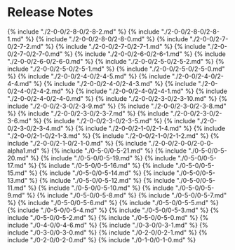 # Release Notes
{% include "./2-0-0/2-8-0/2-8-2.md" %}
{% include "./2-0-0/2-8-0/2-8-1.md" %}
{% include "./2-0-0/2-8-0/2-8-0.md" %}
{% include "./2-0-0/2-7-0/2-7-2.md" %}
{% include "./2-0-0/2-7-0/2-7-1.md" %}
{% include "./2-0-0/2-7-0/2-7-0.md" %}
{% include "./2-0-0/2-6-0/2-6-1.md" %}
{% include "./2-0-0/2-6-0/2-6-0.md" %}
{% include "./2-0-0/2-5-0/2-5-2.md" %}
{% include "./2-0-0/2-5-0/2-5-1.md" %}
{% include "./2-0-0/2-5-0/2-5-0.md" %}
{% include "./2-0-0/2-4-0/2-4-5.md" %}
{% include "./2-0-0/2-4-0/2-4-4.md" %}
{% include "./2-0-0/2-4-0/2-4-3.md" %}
{% include "./2-0-0/2-4-0/2-4-2.md" %}
{% include "./2-0-0/2-4-0/2-4-1.md" %}
{% include "./2-0-0/2-4-0/2-4-0.md" %}
{% include "./2-0-0/2-3-0/2-3-10.md" %}
{% include "./2-0-0/2-3-0/2-3-9.md" %}
{% include "./2-0-0/2-3-0/2-3-8.md" %}
{% include "./2-0-0/2-3-0/2-3-7.md" %}
{% include "./2-0-0/2-3-0/2-3-6.md" %}
{% include "./2-0-0/2-3-0/2-3-5.md" %}
{% include "./2-0-0/2-3-0/2-3-4.md" %}
{% include "./2-0-0/2-1-0/2-1-4.md" %}
{% include "./2-0-0/2-1-0/2-1-3.md" %}
{% include "./2-0-0/2-1-0/2-1-2.md" %}
{% include "./2-0-0/2-1-0/2-1-0.md" %}
{% include "./2-0-0/2-0-0/2-0-0-alpha1.md" %}
{% include "./0-5-0/0-5-21.md" %}
{% include "./0-5-0/0-5-20.md" %}
{% include "./0-5-0/0-5-19.md" %}
{% include "./0-5-0/0-5-17.md" %}
{% include "./0-5-0/0-5-16.md" %}
{% include "./0-5-0/0-5-15.md" %}
{% include "./0-5-0/0-5-14.md" %}
{% include "./0-5-0/0-5-13.md" %}
{% include "./0-5-0/0-5-12.md" %}
{% include "./0-5-0/0-5-11.md" %}
{% include "./0-5-0/0-5-10.md" %}
{% include "./0-5-0/0-5-9.md" %}
{% include "./0-5-0/0-5-8.md" %}
{% include "./0-5-0/0-5-7.md" %}
{% include "./0-5-0/0-5-6.md" %}
{% include "./0-5-0/0-5-5.md" %}
{% include "./0-5-0/0-5-4.md" %}
{% include "./0-5-0/0-5-3.md" %}
{% include "./0-5-0/0-5-2.md" %}
{% include "./0-5-0/0-5-0.md" %}
{% include "./0-4-0/0-4-6.md" %}
{% include "./0-3-0/0-3-1.md" %}
{% include "./0-3-0/0-3-0.md" %}
{% include "./0-2-0/0-2-1.md" %}
{% include "./0-2-0/0-2-0.md" %}
{% include "./0-1-0/0-1-0.md" %}
